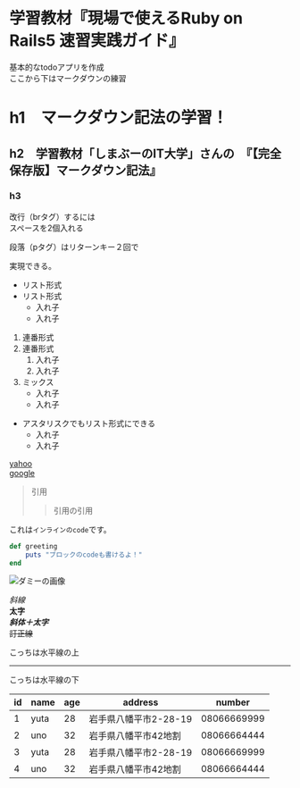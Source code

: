 # 学習教材『現場で使えるRuby on Rails5 速習実践ガイド』
基本的なtodoアプリを作成  
ここから下はマークダウンの練習

# h1　マークダウン記法の学習！
## h2　学習教材「しまぶーのIT大学」さんの　『【完全保存版】マークダウン記法』
### h3

改行（brタグ）するには  
スペースを2個入れる

段落（pタグ）はリターンキー２回で

実現できる。

- リスト形式
- リスト形式
    - 入れ子
    - 入れ子
1. 連番形式
1. 連番形式
    1. 入れ子
    1. 入れ子
1. ミックス
    - 入れ子
    - 入れ子
* アスタリスクでもリスト形式にできる
    * 入れ子
    * 入れ子

[yahoo](https://yahoo.co.jp)  
[google](https://www.google.com/)

> 引用
>> 引用の引用

これは`インラインのcode`です。

``` Ruby
def greeting
    puts "ブロックのcodeも書けるよ！"
end
```

![ダミーの画像](https://placehold.jp/150x150.png)

*斜線*  
**太字**  
***斜体＋太字***  
~~訂正線~~


こっちは水平線の上  
***
こっちは水平線の下

id|name|age|address|number
--|----|---|-------|------
1|yuta|28|岩手県八幡平市2-28-19|08066669999
2|uno|32|岩手県八幡平市42地割|08066664444
3|yuta|28|岩手県八幡平市2-28-19|08066669999
4|uno|32|岩手県八幡平市42地割|08066664444
